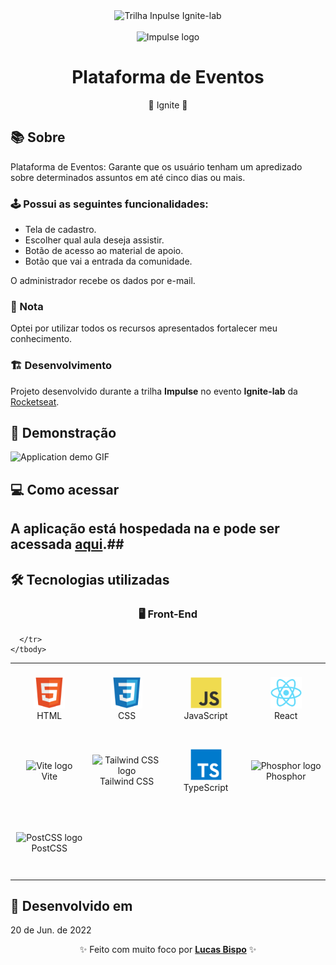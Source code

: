 <div align="center">
    <img alt="Trilha Inpulse Ignite-lab" src="https://user-images.githubusercontent.com/60610011/175821753-10a7533d-f336-420f-8d81-ae0cb3c561f1.png">
  </div>
  
  <br>
  
  <div align="center">
    <img alt="Impulse logo" src="https://camo.githubusercontent.com/fb3dfe80e0317c271f3d15312b212f6d475186903c40dbc0fb274de2656feab3/68747470733a2f2f676c6f62616c2d75706c6f6164732e776562666c6f772e636f6d2f3631643833613265626230616530316162393665383431612f3632346635303435326265656339616432363164636164385f6c6f676f2d696d70756c736f2d6e6c772e737667">
    <div>
      <h1>Plataforma de Eventos</h1>
      <span>🚀 Ignite 🚀</span>
    </div>
  </div>
  
  ## 📚 Sobre
  
  Plataforma de Eventos: Garante que os usuário tenham um apredizado sobre determinados assuntos em até cinco dias ou mais.
  
  ### 🕹️ Possui as seguintes funcionalidades:
  
  - Tela de cadastro.
  - Escolher qual aula deseja assistir.
  - Botão de acesso ao material de apoio.
  - Botão que vai a entrada da comunidade.
  
  O administrador recebe os dados por e-mail.
  
  ### 📝 Nota
  
  Optei por utilizar todos os recursos apresentados fortalecer meu conhecimento.
  
  ### 🏗️ Desenvolvimento
  
  Projeto desenvolvido durante a trilha **Impulse** no evento **Ignite-lab** da [Rocketseat](https://www.rocketseat.com.br/).
  
  ## 🔎 Demonstração
  
  <img alt="Application demo GIF" src=".github/ignite.gif">
  
  ## 💻 Como acessar
  
 ## A aplicação está hospedada na  e pode ser acessada [aqui](https://event-plataform-q0tmdoufb-lucas-bispo.vercel.app).##
  
  ## 🛠️ Tecnologias utilizadas
  
  <h3 align="center">🖥️ Front-End</h3>
  
  <table align="center">
    <tbody>
      <tr>
        <td align="center" height="110" width="140">
          <img alt="HTML5 logo" src="https://raw.githubusercontent.com/devicons/devicon/master/icons/html5/html5-original.svg" title="HTML5" width="50" />
          <br>
          <span>HTML</span>
        </td>
        <td align="center" height="110" width="140">
          <img alt="CSS3 logo" src="https://raw.githubusercontent.com/devicons/devicon/master/icons/css3/css3-original.svg" title="CSS3" width="50" />
          <br>
          <span>CSS</span>
        </td>
        <td align="center" height="110" width="140">
          <img alt="JavaScript logo" src="https://raw.githubusercontent.com/devicons/devicon/master/icons/javascript/javascript-original.svg" title="JavaScript" width="50" />
          <br>
          <span>JavaScript</span>
        </td>
        <td align="center" height="110" width="140">
          <img alt="React logo" src="https://raw.githubusercontent.com/devicons/devicon/master/icons/react/react-original.svg" title="React" width="50" />
          <br>
          <span>React</span>
        </td>
      </tr>
      <tr>
        <td align="center" height="110" width="140">
          <img alt="Vite logo" src="https://seeklogo.com/images/V/vite-logo-BFD4283991-seeklogo.com.png" title="Vite" width="50" />
          <br>
          <span>Vite</span>
        </td>
        <td align="center" height="110" width="140">
          <img alt="Tailwind CSS logo" src="https://upload.wikimedia.org/wikipedia/commons/thumb/d/d5/Tailwind_CSS_Logo.svg/480px-Tailwind_CSS_Logo.svg.png" title="Tailwind CSS" width="50" />
          <br>
          <span>Tailwind CSS</span>
        </td>
        <td align="center" height="110" width="140">
          <img alt="TypeScript logo" src="https://raw.githubusercontent.com/devicons/devicon/master/icons/typescript/typescript-original.svg" title="TypeScript" width="50" />
          <br>
          <span>TypeScript</span>
        </td>
        <td align="center" height="110" width="140">
          <img alt="Phosphor logo" src="https://raw.githubusercontent.com/phosphor-icons/phosphor-react/HEAD/meta/phosphor-mark-tight-yellow.png" title="Phosphor" width="50" />
          <br>
          <span>Phosphor</span>
        </td>
      </tr>
      <tr>
        <td align="center" height="110" width="140">
          <img alt="PostCSS logo" src="https://upload.wikimedia.org/wikipedia/commons/thumb/b/bc/PostCSS_Logo.svg/790px-PostCSS_Logo.svg.png" title="PostCSS" width="50" />
          <br>
          <span>PostCSS</span>
        </td>
        
      </tr>
    </tbody>
  </table>
  
  
  
  
  
  ## 🚀 Desenvolvido em
  
  20 de Jun. de 2022
  
  <p align="center">✨ Feito com muito foco por <a href="https://github.com/Lucas-Bispo"><strong>Lucas Bispo</strong></a> ✨</p>
  